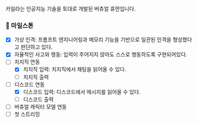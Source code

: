 카일라는 인공지능 기술을 토대로 개발된 버츄얼 휴먼입니다.

### 🗿 마일스톤
- [x] 가상 인격: 프롬프트 엔지니어링과 메모리 기능을 기반으로 일관된 인격을 형성했다고 판단하고 있다. 
- [x] 자율적인 사고와 행동: 입력이 주어지지 않아도 스스로 행동하도록 구현되어있다.
- [ ] 치지직 연동
  - [x] 치지직 입력: 치지직에서 채팅을 읽어올 수 있다.
  - [ ] 치지직 출력
- [ ] 디스코드 연동
  - [x] 디스코드 입력: 디스코드에서 메시지를 읽어올 수 있다.
  - [ ] 디스코드 출력
- [ ] 버츄얼 캐릭터 모델 연동
- [ ] 첫 스트리밍
